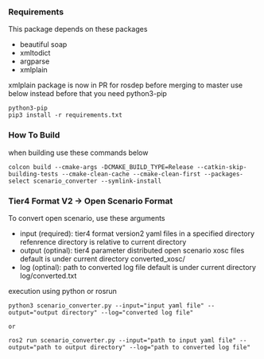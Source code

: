 ### Requirements

This package depends on these packages
- beautiful soap
- xmltodict
- argparse
- xmlplain

xmlplain package is now in PR for rosdep before merging to master use below instead
before that you need python3-pip
```
python3-pip
pip3 install -r requirements.txt
```

### How To Build
when building use these commands below
```
colcon build --cmake-args -DCMAKE_BUILD_TYPE=Release --catkin-skip-building-tests --cmake-clean-cache --cmake-clean-first --packages-select scenario_converter --symlink-install
```


### Tier4 Format V2 -> Open Scenario Format

To convert open scenario, use these arguments

- input (required):
 tier4 format version2 yaml files in a specified directory
 refenrence directory is relative to current directory
- output (optinal):
 tier4 parameter distributed open scenario xosc files
 default is under current directory converted_xosc/ 
- log (optinal):
 path to converted log file default is under current directory log/converted.txt

execution using python or rosrun
```
python3 scenario_converter.py --input="input yaml file" --output="output directory" --log="converted log file" 

or 

ros2 run scenario_converter.py --input="path to input yaml file" --output="path to output directory" --log="path to converted log file"

```
